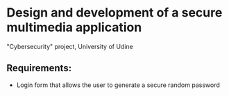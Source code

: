 # Design and development of a secure multimedia application

"Cybersecurity" project, University of Udine

## Requirements:

- Login form that allows the user to generate a secure random password